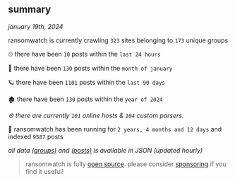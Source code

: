 
## summary
_january 19th, 2024_

ransomwatch is currently crawling `323` sites belonging to `173` unique groups

⏲ there have been `10` posts within the `last 24 hours`

🦈 there have been `130` posts within the `month of january`

🪐 there have been `1101` posts within the `last 90 days`

🏚 there have been `130` posts within the `year of 2024`

_⚙️ there are currently `101` online hosts & `104` custom parsers._

🦕 ransomwatch has been running for `2 years, 4 months and 12 days` and indexed `9587` posts

_all data  [(groups)](http://ransomwhat.telemetry.ltd/groups) and [(posts)](http://ransomwhat.telemetry.ltd/posts) is available in JSON (updated hourly)_

> ransomwatch is fully [open source](https://github.com/joshhighet/ransomwatch#ransomwatch--). please consider [sponsoring](https://github.com/sponsors/joshhighet) if you find it useful!
